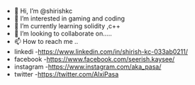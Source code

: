 - 👋 Hi, I’m @shirishkc
- 👀 I’m interested in gaming and coding  
- 🌱 I’m currently learning solidity ,c++
- 💞️ I’m looking to collaborate on.....
- 📫 How to reach me ..
- linkedi -https://www.linkedin.com/in/shirish-kc-033ab0211/
- facebook -https://www.facebook.com/seerish.kaysee/
- instagram -https://www.instagram.com/aka_pasa/
- twitter -https://twitter.com/AlxiPasa

<!---
shirishpasa/shirishpasa is a ✨ special ✨ repository because its `README.md` (this file) appears on your GitHub profile.
You can click the Preview link to take a look at your changes.
--->
